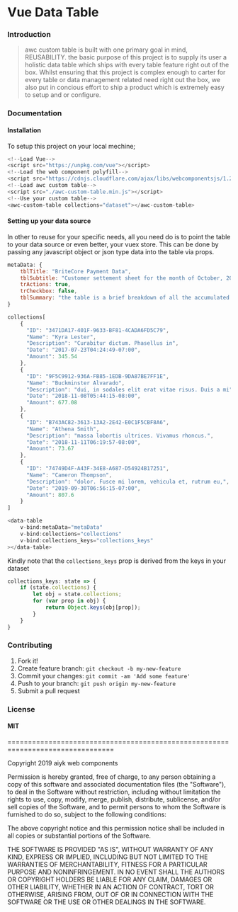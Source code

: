 # Vue Data Table

### Introduction
> awc custom table is built with one primary goal in mind, REUSABILITY. the basic purpose of this project is to supply its user a holistic data table which ships with every table feature right out of the box.
Whilst ensuring that this project is complex enough to carter for every table or data management related need right out the box, we also put in concious effort to ship a product which is extremely easy to setup and or configure.

### Documentation

#### Installation
To setup this project on your local mechine;

```javascript
<!--Load Vue-->
<script src="https://unpkg.com/vue"></script>
<!--Load the web component polyfill-->
<script src="https://cdnjs.cloudflare.com/ajax/libs/webcomponentsjs/1.2.0/webcomponents-loader.js"></script>
<!--Load awc custom table-->
<script src="./awc-custom-table.min.js"></script>
<!--Use your custom table-->
<awc-custom-table collections="dataset"></awc-custom-table>
```


#### Setting up your data source
In other to reuse for your specific needs, all you need do is to point the table to your data source or even better, your vuex store. This can be done by passing any javascript object or json type data into the table via props.

```javascript
metaData: {
    tblTitle: "BriteCore Payment Data",
    tblSubtitle: "Customer settement sheet for the month of October, 2018.",
    trActions: true,
    trCheckbox: false,
    tblSummary: "the table is a brief breakdown of all the accumulated wealth of britecore's clientale"
}
```

```javascript
collections[
    {
      "ID": "3471DA17-401F-9633-BF81-4CADA6FD5C79",
      "Name": "Kyra Lester",
      "Description": "Curabitur dictum. Phasellus in",
      "Date": "2017-07-23T04:24:49-07:00",
      "Amount": 345.54
    },
    {
      "ID": "9F5C9912-936A-FB85-1EDB-9DA87BE7FF1E",
      "Name": "Buckminster Alvarado",
      "Description": "dui, in sodales elit erat vitae risus. Duis a mi",
      "Date": "2018-11-08T05:44:15-08:00",
      "Amount": 677.08
    },
    {
      "ID": "B743AC82-3613-13A2-2E42-E0C1F5CBF8A6",
      "Name": "Athena Smith",
      "Description": "massa lobortis ultrices. Vivamus rhoncus.",
      "Date": "2018-11-11T06:19:57-08:00",
      "Amount": 73.67
    },
    {
      "ID": "74749D4F-A43F-34E8-A687-D54924B17251",
      "Name": "Cameron Thompson",
      "Description": "dolor. Fusce mi lorem, vehicula et, rutrum eu,",
      "Date": "2019-09-30T06:56:15-07:00",
      "Amount": 807.6
    }
]
```

```javascript
<data-table
    v-bind:metaData="metaData"
    v-bind:collections="collections"
    v-bind:collections_keys="collections_keys"
></data-table>
```

Kindly note that the `collections_keys` prop is derived from the keys in your dataset

```javascript
collections_keys: state => {
    if (state.collections) {
        let obj = state.collections;
        for (var prop in obj) {
            return Object.keys(obj[prop]);
        }
    }
}
```

### Contributing

1.    Fork it!
2.    Create feature branch: `git checkout -b my-new-feature`
3.    Commit your changes: `git commit -am 'Add some feature'`
4.    Push to your branch: `git push origin my-new-feature`
5.    Submit a pull request

### License
#### MIT
================================================================================

Copyright 2019 aiyk web components


Permission is hereby granted, free of charge, to any person obtaining a copy of this software and associated documentation files (the "Software"), to deal in the Software without restriction, including without limitation the rights to use, copy, modify, merge, publish, distribute, sublicense, and/or sell copies of the Software, and to permit persons to whom the Software is furnished to do so, subject to the following conditions:

The above copyright notice and this permission notice shall be included in all copies or substantial portions of the Software.

THE SOFTWARE IS PROVIDED "AS IS", WITHOUT WARRANTY OF ANY KIND, EXPRESS OR IMPLIED, INCLUDING BUT NOT LIMITED TO THE WARRANTIES OF MERCHANTABILITY, FITNESS FOR A PARTICULAR PURPOSE AND NONINFRINGEMENT. IN NO EVENT SHALL THE AUTHORS OR COPYRIGHT HOLDERS BE LIABLE FOR ANY CLAIM, DAMAGES OR OTHER LIABILITY, WHETHER IN AN ACTION OF CONTRACT, TORT OR OTHERWISE, ARISING FROM, OUT OF OR IN CONNECTION WITH THE SOFTWARE OR THE USE OR OTHER DEALINGS IN THE SOFTWARE.